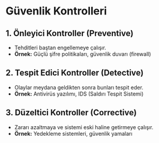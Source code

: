 # Güvenlik Kontrolleri

## 1. Önleyici Kontroller (Preventive)

- Tehditleri baştan engellemeye çalışır. 
- **Örnek:** Güçlü şifre politikaları, güvenlik duvarı (firewall)

## 2. Tespit Edici Kontroller (Detective)

- Olaylar meydana geldikten sonra bunları tespit eder.  
- **Örnek:** Antivirüs yazılımı, IDS (Saldırı Tespit Sistemi)

## 3. Düzeltici Kontroller (Corrective)

- Zararı azaltmaya ve sistemi eski haline getirmeye çalışır. 
- **Örnek:** Yedekleme sistemleri, güvenlik yamaları
